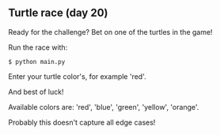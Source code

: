 ## Turtle race (day 20)

Ready for the challenge? Bet on one of the turtles in the game!

Run the race with:

``` 
$ python main.py
```

Enter your turtle color's, for example 'red'.

And best of luck!

Available colors are: 'red', 'blue', 'green', 'yellow', 'orange'.

Probably this doesn't capture all edge cases!